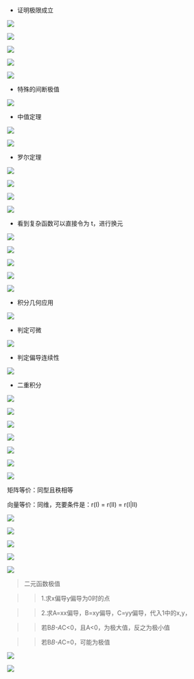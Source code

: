 - 证明极限成立

![](./2020pic/lim.jpg)

![](./2020pic/lim_1.jpg)

![](./2020pic/lim_2.jpg)

![](./2020pic/三角变化.jpg)

![](./2020pic/泰勒公式.jpg)

- 特殊的间断极值

![](./2020pic/间断极值.jpg)

- 中值定理

![](./2020pic/中值定理.jpg)

![](./2020pic/九个定理.jpg)

- 罗尔定理

![](./2020pic/罗尔定理.jpg )

![](./2020pic/奇偶积分.jpg)

![](./2020pic/基本积分公式.jpg)

![](./2020pic/基本积分公式1.jpg)

- 看到复杂函数可以直接令为 t，进行换元

![](./2020pic/换元积分的一种.jpg)

![](./2020pic/复杂函数积分方法.jpg)

![](./2020pic/有理函数积分.jpg)

![](./2020pic/点火公式.jpg)

![](./2020pic/三角变换.jpg)

- 积分几何应用 

![](./2020pic/积分几何应用.jpg)

- 判定可微

![](./2020pic/判定可微.jpg)

- 判定偏导连续性

![](./2020pic/判定偏导连续性.jpg)

- 二重积分

![](./2020pic/二重积分_直角.jpg)

![](./2020pic/二重积分_极坐标.jpg)

![](./2020pic/积分的应用.jpg)

![](./2020pic/矩阵运算.jpg)

![](./2020pic/矩阵运算1.jpg)

![](./2020pic/分块逆矩阵.jpg)

![](./2020pic/秩计算.jpg)

矩阵等价：同型且秩相等

向量等价：同维，充要条件是：r(I) = r(II) = r(I|II)

![](./2020pic/特征向量.jpg)

![](./2020pic/二次型判定.jpg)

![](./2020pic/二元函数极值.jpg)

![](./2020pic/一阶微分方程的解.jpg)

![](./2020pic/拉格朗日极值法.jpg)

> 二元函数极值

>> 1.求x偏导y偏导为0时的点

>> 2.求A=xx偏导，B=xy偏导，C=yy偏导，代入1中的x,y，

>> 若B*B-A*C<0，且A<0，为极大值，反之为极小值

>> 若B*B-A*C=0，可能为极值

![](./2020pic/二重积分求体积.jpg)

![](./2020pic/非方阵求解.jpg)